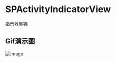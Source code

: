 # SPActivityIndicatorView
指示器集锦

## Gif演示图
![image](https://github.com/SPStore/SPActivityIndicatorView/blob/master/Gif/Gif演示图.gif)
